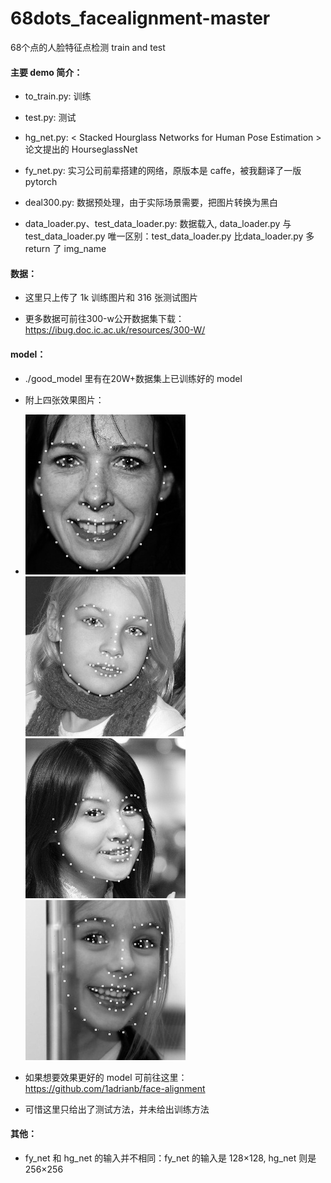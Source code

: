 # 68dots_facealignment-master
68个点的人脸特征点检测 train and test
#### 主要 demo 简介：
 +  to_train.py: 训练
 -  test.py: 测试
 +  hg_net.py: < Stacked Hourglass Networks for Human Pose Estimation > 论文提出的 HourseglassNet
 -  fy_net.py: 实习公司前辈搭建的网络，原版本是 caffe，被我翻译了一版 pytorch
 +  deal300.py: 数据预处理，由于实际场景需要，把图片转换为黑白
 -  data_loader.py、test_data_loader.py: 数据载入, data_loader.py 与 test_data_loader.py 唯一区别：test_data_loader.py 比data_loader.py 多 return 了 img_name

#### 数据：
 + 这里只上传了 1k 训练图片和 316 张测试图片
 - 更多数据可前往300-w公开数据集下载：https://ibug.doc.ic.ac.uk/resources/300-W/

#### model：
 + ./good_model 里有在20W+数据集上已训练好的 model
 - 附上四张效果图片：
 + ![](./small_out_imgs/144.bmp) ![](./small_out_imgs/8.bmp) ![](./small_out_imgs/24.bmp) ![](./small_out_imgs/78.bmp)
 - 如果想要效果更好的 model 可前往这里：https://github.com/1adrianb/face-alignment
 + 可惜这里只给出了测试方法，并未给出训练方法
 
#### 其他：
 + fy_net 和 hg_net 的输入并不相同：fy_net 的输入是 128×128, hg_net 则是 256×256
 

